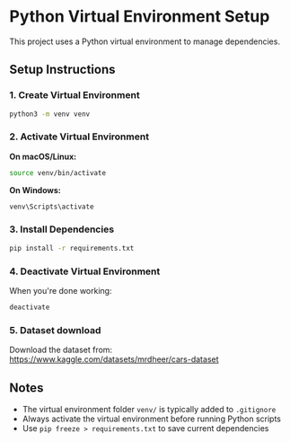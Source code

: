 # Python Virtual Environment Setup

This project uses a Python virtual environment to manage dependencies.

## Setup Instructions

### 1. Create Virtual Environment
```bash
python3 -m venv venv
```

### 2. Activate Virtual Environment

**On macOS/Linux:**
```bash
source venv/bin/activate
```

**On Windows:**
```bash
venv\Scripts\activate
```

### 3. Install Dependencies
```bash
pip install -r requirements.txt
```

### 4. Deactivate Virtual Environment
When you're done working:
```bash
deactivate
```

### 5. Dataset download
Download the dataset from: https://www.kaggle.com/datasets/mrdheer/cars-dataset

## Notes
- The virtual environment folder `venv/` is typically added to `.gitignore`
- Always activate the virtual environment before running Python scripts
- Use `pip freeze > requirements.txt` to save current dependencies